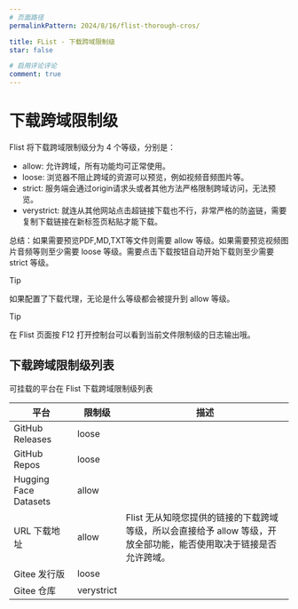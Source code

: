 ```yaml
---
# 页面路径
permalinkPattern: 2024/8/16/flist-thorough-cros/

title: FList - 下载跨域限制级
star: false

# 启用评论评论
comment: true
---
```


# 下载跨域限制级

Flist 将下载跨域限制级分为 4 个等级，分别是：
- allow: 允许跨域，所有功能均可正常使用。
- loose: 浏览器不阻止跨域的资源可以预览，例如视频音频图片等。 
- strict: 服务端会通过origin请求头或者其他方法严格限制跨域访问，无法预览。 
- verystrict: 就连从其他网站点击超链接下载也不行，非常严格的防盗链，需要复制下载链接在新标签页粘贴才能下载。


总结：如果需要预览PDF,MD,TXT等文件则需要 allow 等级。如果需要预览视频图片音频等则至少需要 loose 等级。需要点击下载按钮自动开始下载则至少需要 strict 等级。

> [!tip]
> 如果配置了下载代理，无论是什么等级都会被提升到 allow 等级。


> [!tip]
> 在 Flist 页面按 F12 打开控制台可以看到当前文件限制级的日志输出哦。


## 下载跨域限制级列表
可挂载的平台在 Flist 下载跨域限制级列表

|平台|限制级|描述|
|---|---|---|
|GitHub Releases|loose||
|GitHub Repos|loose||
|Hugging Face Datasets|allow||
|URL 下载地址|allow|Flist 无从知晓您提供的链接的下载跨域等级，所以会直接给予 allow 等级，开放全部功能，能否使用取决于链接是否允许跨域。|
|Gitee 发行版|loose||
|Gitee 仓库|verystrict||

